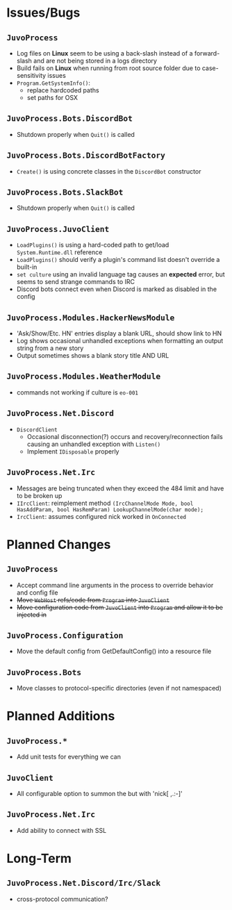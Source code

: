 # Issues/Bugs

## `JuvoProcess`
* Log files on __Linux__ seem to be using a back-slash instead of a forward-slash and are not being stored in a logs directory
* Build fails on __Linux__ when running from root source folder due to case-sensitivity issues
* `Program.GetSystemInfo()`:
  * replace hardcoded paths
  * set paths for OSX

## `JuvoProcess.Bots.DiscordBot`
* Shutdown properly when `Quit()` is called

## `JuvoProcess.Bots.DiscordBotFactory`
* `Create()` is using concrete classes in the `DiscordBot` constructor

## `JuvoProcess.Bots.SlackBot`
* Shutdown properly when `Quit()` is called

## `JuvoProcess.JuvoClient`
* `LoadPlugins()` is using a hard-coded path to get/load `System.Runtime.dll` reference
* `LoadPlugins()` should verify a plugin's command list doesn't override a built-in
* `set culture` using an invalid language tag causes an __expected__ error, but seems to send strange commands to IRC 
* Discord bots connect even when Discord is marked as disabled in the config

## `JuvoProcess.Modules.HackerNewsModule`
* 'Ask/Show/Etc. HN' entries display a blank URL, should show link to HN
* Log shows occasional unhandled exceptions when formatting an output string from a new story
* Output sometimes shows a blank story title AND URL

## `JuvoProcess.Modules.WeatherModule`
* commands not working if culture is `eo-001`

## `JuvoProcess.Net.Discord`
* `DiscordClient`
  * Occasional disconnection(?) occurs and recovery/reconnection fails causing an unhandled exception with `Listen()`
  * Implement `IDisposable` properly

## `JuvoProcess.Net.Irc`
* Messages are being truncated when they exceed the 484 limit and have to be broken up
* `IIrcClient`: reimplement method `(IrcChannelMode Mode, bool HasAddParam, bool HasRemParam) LookupChannelMode(char mode);`
* `IrcClient`: assumes configured nick worked in `OnConnected`



# Planned Changes

## `JuvoProcess`
* Accept command line arguments in the process to override behavior and config file
* ~~Move `WebHost` refs/code from `Program` into `JuvoClient`~~
* ~~Move configuration code from `JuvoClient` into `Program` and allow it to be injected in~~

## `JuvoProcess.Configuration`
* Move the default config from GetDefaultConfig() into a resource file

## `JuvoProcess.Bots`
* Move classes to protocol-specific directories (even if not namespaced)

# Planned Additions

## `JuvoProcess.*`
* Add unit tests for everything we can

## `JuvoClient`
* All configurable option to summon the but with 'nick[ ,.:-]'

## `JuvoProcess.Net.Irc`
* Add ability to connect with SSL

# Long-Term

## `JuvoProcess.Net.Discord/Irc/Slack`
* cross-protocol communication?

